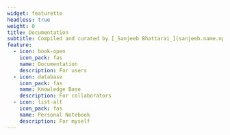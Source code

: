 ```yaml
---
widget: featurette
headless: true
weight: 0
title: Documentation
subtitle: Compiled and curated by [_Sanjeeb Bhattarai_](sanjeeb.name.np) ✨
feature:
  - icon: book-open
    icon_pack: fas
    name: Documentation
    description: For users
  - icon: database
    icon_pack: fas
    name: Knowledge Base
    description: For collaborators
  - icon: list-alt
    icon_pack: fas
    name: Personal Notebook
    description: For myself
---
```


